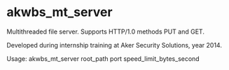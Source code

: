 akwbs_mt_server
==============

Multithreaded file server.
Supports HTTP/1.0 methods PUT and GET.

Developed during internship training at Aker Security Solutions, year 2014.

Usage:
  akwbs_mt_server root_path port speed_limit_bytes_second
